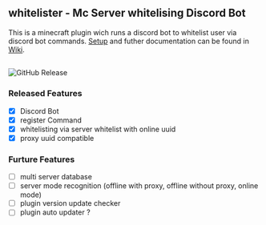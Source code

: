 ## whitelister - Mc Server whitelising Discord Bot 
This is a minecraft plugin wich runs a discord bot to whitelist user via discord bot commands. [Setup](docs/Setup.md) and futher documentation can be found in [Wiki](docs/README.md).

##

![GitHub Release](https://img.shields.io/github/v/release/SirQuacksALot/whitelister?display_name=tag&label=Latest%20Release)

### Released Features
- [x] Discord Bot
- [x] register Command
- [x] whitelisting via server whitelist with online uuid 
- [x] proxy uuid compatible

### Furture Features
- [ ] multi server database
- [ ] server mode recognition (offline with proxy, offline without proxy, online mode)
- [ ] plugin version update checker
- [ ] plugin auto updater ?